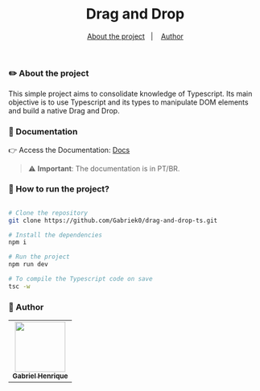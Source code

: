 <!-- <p align="center">
  <img src="" width="200">
</p> -->

<h1 align="center">Drag and Drop</h1>

<div align="center">
  <a href="#About the project">About the project</a>&nbsp;&nbsp;&nbsp;|&nbsp;&nbsp;&nbsp;
<!--   <a href="#Documentation">Documentation</a>&nbsp;&nbsp;&nbsp;|&nbsp;&nbsp;&nbsp; -->
  <a href="#-Author">Author</a>
</div>

&nbsp;
&nbsp;

### ✏️ About the project

This simple project aims to consolidate knowledge of Typescript. Its main objective is to use Typescript and its types to manipulate DOM elements and build a native Drag and Drop.

### 📄 Documentation

👉 Access the Documentation: [Docs](https://www.notion.so/Drag-Drop-4eee0844355b47109c6f59896f10db30?pvs=4)

> :warning: **Important**: The documentation is in PT/BR.

<!-- ### ✏️ Concepts used

- [x] Teste
- [x] Teste
- [ ] Teste -->

### 🤔 How to run the project?

```bash

# Clone the repository
git clone https://github.com/Gabriek0/drag-and-drop-ts.git

# Install the dependencies
npm i

# Run the project
npm run dev

# To compile the Typescript code on save
tsc -w

```

### 🧑 Author

<table>
  <tr>
    <td align="center">
      <a href="https://github.com/Gabriek0">
        <img src='https://avatars.githubusercontent.com/u/89749843?v=4' width="100px;" alt=""/>
        <br />
          <sub>
            <b>Gabriel Henrique</b>
          </sub>
      </a>
    </td>

  </tr>
</table>
